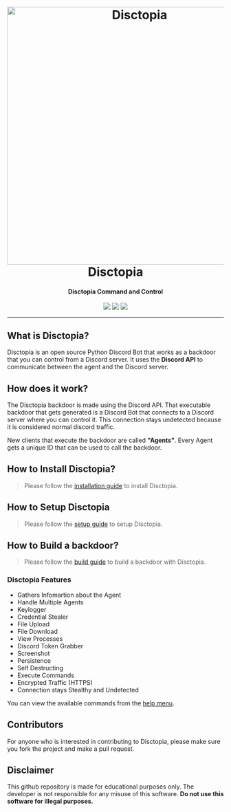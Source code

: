 <h1 align="center">
  <br>
  <a href="https://github.com/kr4k3nb1t3/"><img src="https://i.ibb.co/K0RqpVb/disctopia.png" width=600 weigth=500 alt="Disctopia"></a>
  <br>
  Disctopia
  <br>
</h1>

<h4 align="center">Disctopia Command and Control</h4>

<p align="center">
    <img src="https://img.shields.io/badge/Backdoor_Platform-windows-blue">
    <img src="https://img.shields.io/badge/Version-1.0-blue">
    <img src="https://img.shields.io/badge/Python-3.8.9-blue">
</p>

---

## What is Disctopia?

Disctopia is an open source Python Discord Bot that works as a backdoor that you can control from a Discord server. It uses the **Discord API** to communicate between the agent and the Discord server.

## How does it work?

The Disctopia backdoor is made using the Discord API. That executable backdoor that gets generated is a Discord Bot that connects to a Discord server where you can control it. 
This connection stays undetected because it is considered normal discord traffic.

New clients that execute the backdoor are called **"Agents"**. Every Agent gets a unique ID that can be used to call the backdoor.

## How to Install Disctopia?

> Please follow the [installation guide](https://github.com/kr4k3nb1t3/disctopia-c2/wiki/Installation-Guide) to install Disctopia.

## How to Setup Disctopia

> Please follow the [setup guide](https://github.com/kr4k3nb1t3/disctopia-c2/wiki/Setup-Guide) to setup Disctopia.

## How to Build a backdoor?

> Please follow the [build guide](https://github.com/kr4k3nb1t3/disctopia-c2/wiki/Build-Guide) to build a backdoor with Disctopia.

### Disctopia Features

- Gathers Infomartion about the Agent
- Handle Multiple Agents
- Keylogger
- Credential Stealer
- File Upload
- File Download
- View Processes
- Discord Token Grabber
- Screenshot
- Persistence
- Self Destructing
- Execute Commands
- Encrypted Traffic (HTTPS)
- Connection stays Stealthy and Undetected

You can view the available commands from the [help menu](https://github.com/kr4k3nb1t3/disctopia-c2/wiki/Disctopia-Help-Command).

## Contributors
For anyone who is interested in contributing to Disctopia, please make sure you fork the project and make a pull request.
## Disclaimer

This github repository is made for educational purposes only. The developer is not responsible for any misuse of this software. **Do not use this software for illegal purposes.**
